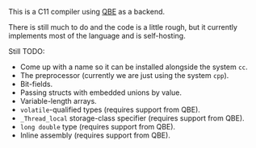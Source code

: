This is a C11 compiler using [QBE] as a backend.

There is still much to do and the code is a little rough, but it currently
implements most of the language and is self-hosting.

Still TODO:

- Come up with a name so it can be installed alongside the system `cc`.
- The preprocessor (currently we are just using the system `cpp`).
- Bit-fields.
- Passing structs with embedded unions by value.
- Variable-length arrays.
- `volatile`-qualified types (requires support from QBE).
- `_Thread_local` storage-class specifier (requires support from QBE).
- `long double` type (requires support from QBE).
- Inline assembly (requires support from QBE).

[QBE]: https://c9x.me/compile/
